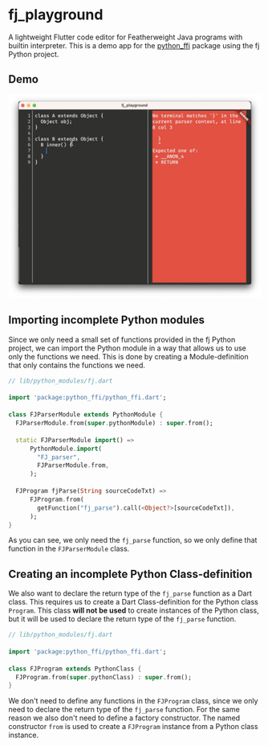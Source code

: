 # fj_playground

A lightweight Flutter code editor for Featherweight Java programs with builtin interpreter.
This is a demo app for the [python_ffi](https://pub.dev/packages/python_ffi) package using the fj
Python project.

## Demo
[![showcase](./resources/showcase.png)](https://user-images.githubusercontent.com/48645716/231783262-1c851119-b9ef-4cfb-bd2d-9177c34142fd.mp4 "showcase")

## Importing incomplete Python modules

Since we only need a small set of functions provided in the fj Python project, we can import the
Python module in a way that allows us to use only the functions we need. This is done by creating a
Module-definition that only contains the functions we need.

```dart
// lib/python_modules/fj.dart

import 'package:python_ffi/python_ffi.dart';

class FJParserModule extends PythonModule {
  FJParserModule.from(super.pythonModule) : super.from();

  static FJParserModule import() =>
      PythonModule.import(
        "FJ_parser",
        FJParserModule.from,
      );

  FJProgram fjParse(String sourceCodeTxt) =>
      FJProgram.from(
        getFunction("fj_parse").call(<Object?>[sourceCodeTxt]),
      );
}
```

As you can see, we only need the `fj_parse` function, so we only define that function in the
`FJParserModule` class.

## Creating an incomplete Python Class-definition

We also want to declare the return type of the `fj_parse` function as a Dart class. This requires us
to create a Dart Class-definition for the Python class `Program`. This class **will not be used** to
create instances of the Python class, but it will be used to declare the return type of the
`fj_parse` function.

```dart
// lib/python_modules/fj.dart

import 'package:python_ffi/python_ffi.dart';

class FJProgram extends PythonClass {
  FJProgram.from(super.pythonClass) : super.from();
}
```

We don't need to define any functions in the `FJProgram` class, since we only need to declare the
return type of the `fj_parse` function. For the same reason we also don't need to define a factory
constructor. The named constructor `from` is used to create a `FJProgram` instance from a Python
class instance.
